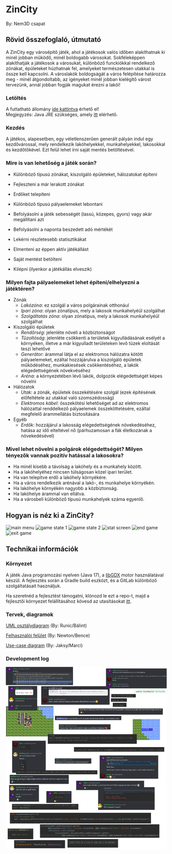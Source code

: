 # ZinCity
By: Nem3D csapat

## Rövid összefoglaló, útmutató

A ZinCity egy városépítő játék, ahol a játékosok valós időben alakíthatnak ki minél jobban működő, minél boldogabb városokat. Sokféleképpen alakíthatják a játékosok a városukat, különböző funckiókkal rendelkező zónákat, épületeket húzhatnak fel, amelyeket természetesen utakkal is össze kell kapcsolni. A városlakók boldogságát a város felépítése határozza meg - minél átgondoltabb, az igényeket minél jobban kielégítő várost tervezünk, annál jobban fogják magukat érezni a lakói!

### Letöltés
A futtatható állomány [ide kattintva](https://szofttech.inf.elte.hu/szofttech-c-2023/group-14/nem3d/-/raw/master/desktop-1.0.jar) érhető el! <br>
Megjegyzés: Java JRE szükséges, amely [itt](https://www.java.com/en/download/manual.jsp) elérhető.

### Kezdés

A játékos, alapesetben, egy véletlenszerűen generált pályán indul egy kezdővárossal, mely rendelkezik lakóhelyekkel, munkahelyekkel, lakosokkal és kezdőtőkével. Ezt felül lehet írni saját mentés betöltésével.

### Mire is van lehetőség a játék során? 
- Különböző típusú zónákat, kiszolgáló épületeket, hálozatokat építeni

- Fejleszteni a már lerakott zónákat

- Erdőket telepíteni

- Különböző típusú pályaelemeket lebontani 

- Befolyásolni a játék sebességét (lassú, közepes, gyors) vagy akár megállítani azt

- Befolyásolni a naponta beszedett adó mértékét

- Lekérni részletesebb statisztikákat

- Elmenteni az éppen aktív játékállást

- Saját mentést betölteni

- Kilépni (ilyenkor a játékállás elveszik)

### Milyen fajta pályaelemeket lehet építeni/elhelyezni a játéktéren?
- Zónák
  - _Lakózóna_: ez szolgál a város polgárainak otthonául
  - _Ipari zóna_: olyan zónatípus, mely a lakosok munkahelyéül szolgálhat
  - _Szolgáltatás zóna_: olyan zónatípus, mely a lakosok munkahelyéül szolgálhat
- Kiszolgáló épületek
  - _Rendőrség_: jelenléte növeli a közbiztonságot
  - _Tűzoltóság_: jelenléte csökkenti a területek kigyulládásának esélyét a környéken, illetve a már kigyulladt területeken levő tüzek eloltását teszi lehetővé
  - _Generátor_: árammal látja el az elektromos hálózatra kötött pályaelemeket, ezáltal hozzájárulva a kiszolgáló épületek működéséhez, munkakiesések csökkentéséhez, a lakók elégedettségének növekvéséhez
  - _Aréna_: a környezetében lévő lakók, dolgozók elégedettségét képes növelni
- Hálózatok
  - _Utak_: a zónák, épületek összekétésére szolgál (ezek építésének előfeltétele az utakkal való szomszédosság)
  - _Elektromos kábel_: összekötési lehetőséget ad az elektromos hálózattal renddelkező pályaelemek összeköttetésére, ezáltal megfelelő árammellátás biztosítására
- Egyéb
  - _Erdők_: hozzájárul a lakosság elégedettségének növekedéséhez, hatása az idő elteltével nő (párhuzamosan a fák életkozának a növekedésével)

### Mivel lehet növelni a polgárok elégedettségét? Milyen tényezők vannak pozitív hatással a lakosokra?
- Ha minél kisebb a távolság a lakóhely és a munkahely között.
- Ha a lakóhelyéhez nincsen túlságosan közel ipari terület.
- Ha van telepítve erdő a lakóhely környékére.
- Ha a város rendelkezik arénával a lakó-, és munkahelye környékén.
- Ha lakóhelye környékén nagyobb a közbiztonság.
- Ha lakóhelye árammal van ellátva.
- Ha a városbeli különböző típusú munkahelyek száma egyenlő.

## Hogyan is néz ki a ZinCity?

![main menu](assets/UserGuide/mainmenu.png)
![game state 1](assets/UserGuide/gamestate1.png)
![game state 2](assets/UserGuide/gamestate2.png)
![stat screen](assets/UserGuide/statscreen.png)
![end game](assets/UserGuide/endgame.png)
![exit game](assets/UserGuide/exitgame.png)


## Technikai információk
### Környezet
A játék Java programozási nyelven (Java 17), a [libGDX](https://libgdx.com/) motor használatával készül.
A fejlesztés során a Gradle build eszközt, és a GitLab különböző szolgáltatásait használjuk.

Ha szeretnéd a fejlesztést támogatni, klónozd le ezt a repo-t, majd a fejlesztői környezet felállításához kövesd az utasításokat [itt](https://libgdx.com/wiki/start/setup).

### Tervek, diagramok

[UML osztálydiagram](https://www.figma.com/file/IzeYh4hv1yDRLSzyBCrBry/ZinCity-UML%2C-architecture?t=QNw82ZFgkOh9Pjjh-0) (By: Runic/Bálint)

[Felhasználói felület](https://www.figma.com/file/nNoj0ElzoN8P9CoAiExZzn/ZimCity-UI%2C-design?node-id=0%3A1&t=QNw82ZFgkOh9Pjjh-1) (By: Newton/Bence)

[Use-case diagram](https://www.figma.com/file/13BSPQLJSfDT80iGUyzOdE/ZinCity-use-cases?t=QNw82ZFgkOh9Pjjh-0) (By: Jaksy/Marci)

### Development log

![epic dev thingy](assets/UserGuide/Szofttech_tp.png)
